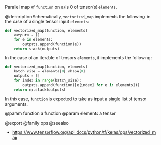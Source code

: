 Parallel map of `function` on axis 0 of tensor(s) `elements`.

@description
Schematically, `vectorized_map` implements the following,
in the case of a single tensor input `elements`:

```python
def vectorized_map(function, elements)
    outputs = []
    for e in elements:
        outputs.append(function(e))
    return stack(outputs)
```

In the case of an iterable of tensors `elements`,
it implements the following:

```python
def vectorized_map(function, elements)
    batch_size = elements[0].shape[0]
    outputs = []
    for index in range(batch_size):
        outputs.append(function([e[index] for e in elements]))
    return np.stack(outputs)
```

In this case, `function` is expected to take as input
a single list of tensor arguments.

@param function a function
@param elements a tensor

@export
@family ops
@seealso
+ <https://www.tensorflow.org/api_docs/python/tf/keras/ops/vectorized_map>
